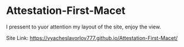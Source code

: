 # Attestation-First-Macet

I pressent to yuor attention my layout of the site, enjoy the view.

Site Link: https://vyacheslavorlov777.github.io/Attestation-First-Macet/
